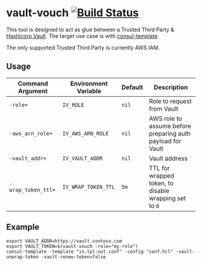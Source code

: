 # vault-vouch [![Build Status](https://travis-ci.org/securityscorecard/vault-vouch.svg?branch=master)](https://travis-ci.org/securityscorecard/vault-vouch)

This tool is designed to act as glue between a Trusted Third Party & [Hashicorp Vault](https://www.vaultproject.io/). The
target use case is with [consul-template](https://github.com/hashicorp/consul-template).

The only supported Trusted Third Party is currently AWS IAM.

## Usage

| Command Argument   | Environment Variable | Default | Description                                                |
|--------------------|----------------------|---------|------------------------------------------------------------|
| `-role=`           | `IV_ROLE`            | `nil`   | Role to request from Vault                                 |
| `-aws_arn_role=`   | `IV_AWS_ARN_ROLE`    | `nil`   | AWS role to assume before preparing auth payload for Vault |
| `-vault_addr=`     | `IV_VAULT_ADDR`      | `nil`   | Vault address                                              |
| `-wrap_token_ttl=` | `IV_WRAP_TOKEN_TTL`  | `5m`    | TTL for wrapped token, to disable wrapping set to `0`      |

## Example

```
export VAULT_ADDR=https://vault.contoso.com
export VAULT_TOKEN=$(vault-vouch -role="my-role")
consul-template -template "in.tpl:out.conf" -config "conf.hcl" -vault-unwrap-token -vault-renew-token=false
```
